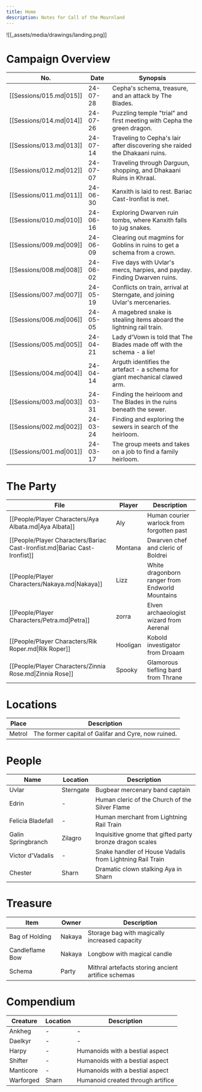 ```yaml
---
title: Home
description: Notes for Call of the Mournland
---
```

![[_assets/media/drawings/landing.png]]
# Campaign Overview

<!-- QueryToSerialize: TABLE WITHOUT ID file.link as "No.", dateformat(date(date), "yy-MM-dd") as "Date", description as "Synopsis" WHERE contains(lower(type),"session") AND file.name != "New Session Template" SORT date DESC -->
<!-- SerializedQuery: TABLE WITHOUT ID file.link as "No.", dateformat(date(date), "yy-MM-dd") as "Date", description as "Synopsis" WHERE contains(lower(type),"session") AND file.name != "New Session Template" SORT date DESC -->

| No.                      | Date     | Synopsis                                                                   |
| ------------------------ | -------- | -------------------------------------------------------------------------- |
| [[Sessions/015.md\|015]] | 24-07-28 | Cepha's schema, treasure, and an attack by The Blades.                     |
| [[Sessions/014.md\|014]] | 24-07-26 | Puzzling temple "trial" and first meeting with Cepha the green dragon.     |
| [[Sessions/013.md\|013]] | 24-07-14 | Traveling to Cepha's lair after discovering she raided the Dhakaani ruins. |
| [[Sessions/012.md\|012]] | 24-07-07 | Traveling through Darguun, shopping, and Dhakaani Ruins in Khraal.         |
| [[Sessions/011.md\|011]] | 24-06-30 | Kanxith is laid to rest. Bariac Cast-Ironfist is met.                      |
| [[Sessions/010.md\|010]] | 24-06-16 | Exploring Dwarven ruin tombs, where Kanxith falls to jug snakes.           |
| [[Sessions/009.md\|009]] | 24-06-09 | Clearing out magmins for Goblins in ruins to get a schema from a crown.    |
| [[Sessions/008.md\|008]] | 24-06-02 | Five days with Uvlar's mercs, harpies, and payday. Finding Dwarven ruins.  |
| [[Sessions/007.md\|007]] | 24-05-19 | Conflicts on train, arrival at Sterngate, and joining Uvlar's mercenaries. |
| [[Sessions/006.md\|006]] | 24-05-05 | A magebred snake is stealing items aboard the lightning rail train.        |
| [[Sessions/005.md\|005]] | 24-04-21 | Lady d'Vown is told that The Blades made off with the schema - a lie!      |
| [[Sessions/004.md\|004]] | 24-04-14 | Arguth identifies the artefact - a schema for giant mechanical clawed arm. |
| [[Sessions/003.md\|003]] | 24-03-31 | Finding the heirloom and The Blades in the ruins beneath the sewer.        |
| [[Sessions/002.md\|002]] | 24-03-24 | Finding and exploring the sewers in search of the heirloom.                |
| [[Sessions/001.md\|001]] | 24-03-17 | The group meets and takes on a job to find a family heirloom.              |
<!-- SerializedQuery END -->
# The Party

<!-- QueryToSerialize: TABLE player as "Player", description as "Description" FROM "People/Player Characters" WHERE type = "person" AND !deceased SORT file.name ASC -->
<!-- SerializedQuery: TABLE player as "Player", description as "Description" FROM "People/Player Characters" WHERE type = "person" AND !deceased SORT file.name ASC -->

| File                                                                       | Player   | Description                                     |
| -------------------------------------------------------------------------- | -------- | ----------------------------------------------- |
| [[People/Player Characters/Aya Albata.md\|Aya Albata]]                     | Aly      | Human courier warlock from forgotten past       |
| [[People/Player Characters/Bariac Cast-Ironfist.md\|Bariac Cast-Ironfist]] | Montana  | Dwarven chef and cleric of Boldrei              |
| [[People/Player Characters/Nakaya.md\|Nakaya]]                             | Lizz     | White dragonborn ranger from Endworld Mountains |
| [[People/Player Characters/Petra.md\|Petra]]                               | zorra    | Elven archaeologist wizard from Aerenal         |
| [[People/Player Characters/Rik Roper.md\|Rik Roper]]                       | Hooligan | Kobold investigator from Droaam                 |
| [[People/Player Characters/Zinnia Rose.md\|Zinnia Rose]]                   | Spooky   | Glamorous tiefling bard from Thrane             |
<!-- SerializedQuery END -->
# Locations

<!-- QueryToSerialize: TABLE WITHOUT ID file.name as "Place",  description as "Description" from "Places" WHERE contains(lower(type),"place") SORT date DESC LIMIT 6 -->
<!-- SerializedQuery: TABLE WITHOUT ID file.name as "Place",  description as "Description" from "Places" WHERE contains(lower(type),"place") SORT date DESC LIMIT 6 -->

| Place  | Description                                         |
| ------ | --------------------------------------------------- |
| Metrol | The former capital of Galifar and Cyre, now ruined. |
<!-- SerializedQuery END -->
# People

<!-- QueryToSerialize: TABLE WITHOUT ID file.name as "Name", location as "Location", description as "Description" from "People" WHERE type = "npc" SORT date DESC LIMIT 6 -->
<!-- SerializedQuery: TABLE WITHOUT ID file.name as "Name", location as "Location", description as "Description" from "People" WHERE type = "npc" SORT date DESC LIMIT 6 -->

| Name               | Location  | Description                                              |
| ------------------ | --------- | -------------------------------------------------------- |
| Uvlar              | Sterngate | Bugbear mercenary band captain                           |
| Edrin              | \-        | Human cleric of the Church of the Silver Flame           |
| Felicia Bladefall  | \-        | Human merchant from Lightning Rail Train                 |
| Galin Springbranch | Zilagro   | Inquisitive gnome that gifted party bronze dragon scales |
| Victor d'Vadalis   | \-        | Snake handler of House Vadalis from Lightning Rail Train |
| Chester            | Sharn     | Dramatic clown stalking Aya in Sharn                     |
<!-- SerializedQuery END -->

# Treasure

<!-- QueryToSerialize: TABLE WITHOUT ID file.name as "Item", owner as "Owner", description as "Description" from "Treasure" WHERE contains(lower(type),"treasure") SORT date DESC LIMIT 6 -->
<!-- SerializedQuery: TABLE WITHOUT ID file.name as "Item", owner as "Owner", description as "Description" from "Treasure" WHERE contains(lower(type),"treasure") SORT date DESC LIMIT 6 -->

| Item            | Owner  | Description                                        |
| --------------- | ------ | -------------------------------------------------- |
| Bag of Holding  | Nakaya | Storage bag with magically increased capacity      |
| Candleflame Bow | Nakaya | Longbow with magical candle                        |
| Schema          | Party  | Mithral artefacts storing ancient artifice schemas |
<!-- SerializedQuery END -->

# Compendium

<!-- QueryToSerialize: TABLE WITHOUT ID file.name as "Creature", location as "Location", description as "Description" from "Compendium" WHERE contains(lower(type),"compendium") SORT date DESC -->
<!-- SerializedQuery: TABLE WITHOUT ID file.name as "Creature", location as "Location", description as "Description" from "Compendium" WHERE contains(lower(type),"compendium") SORT date DESC -->

| Creature  | Location | Description                       |
| --------- | -------- | --------------------------------- |
| Ankheg    | \-       | \-                                |
| Daelkyr   | \-       | \-                                |
| Harpy     | \-       | Humanoids with a bestial aspect   |
| Shifter   | \-       | Humanoids with a bestial aspect   |
| Manticore | \-       | Humanoids with a bestial aspect   |
| Warforged | Sharn    | Humanoid created through artifice |
<!-- SerializedQuery END -->
